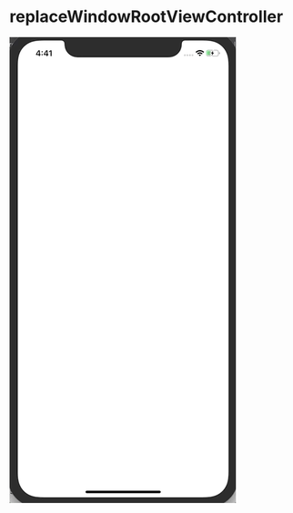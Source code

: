 # replaceWindowRootViewController

![git](https://github.com/ytyubox/replaceWindowRootViewController/blob/master/replaceWindowRootViewController.gif)
